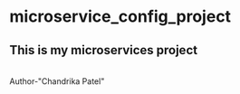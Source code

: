 # microservice_config_project
<h2>This is my microservices project</h2>
<br>
Author-"Chandrika Patel"
